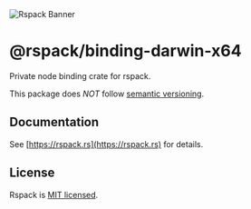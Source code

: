<picture>
  <img alt="Rspack Banner" src="https://assets.rspack.rs/rspack/rspack-banner.png">
</picture>

# @rspack/binding-darwin-x64

Private node binding crate for rspack.

This package does *NOT* follow [semantic versioning](https://semver.org/).

## Documentation

See [https://rspack.rs](https://rspack.rs) for details.

## License

Rspack is [MIT licensed](https://github.com/web-infra-dev/rspack/blob/main/LICENSE).
